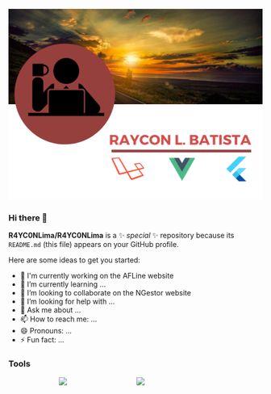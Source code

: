 ![image](https://github.com/R4YC0NLima/R4YC0NLima/blob/master/images/banner_github.png)
### Hi there 👋




**R4YC0NLima/R4YC0NLima** is a ✨ _special_ ✨ repository because its `README.md` (this file) appears on your GitHub profile.

Here are some ideas to get you started:


- 🔭 I'm currently working on the AFLine website
- 🌱 I’m currently learning ...
- 👯 I’m looking to collaborate on the NGestor website
- 🤔 I’m looking for help with ...
- 💬 Ask me about ...
- 📫 How to reach me: ...
- 😄 Pronouns: ...
- ⚡ Fun fact: ...


<!-- <div>
    
</div> -->
<!-- <img style="float: right;" src="https://dashboard.snapcraft.io/site_media/appmedia/2017/11/webide.ico_HA9tBL0.png"> -->
### Tools
<div class="box">
    <img style="float: right;" width="50" src="https://dashboard.snapcraft.io/site_media/appmedia/2017/11/webide.ico_HA9tBL0.png">
</div>
<div class="box">
    <img style="float: right;" width="50" src="https://dashboard.snapcraft.io/site_media/appmedia/2017/11/webide.ico_HA9tBL0.png">

</div>

<style>
div.box {
	width: 150px;
	display: inline-block;
}
</style>
